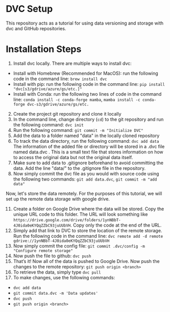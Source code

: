 # DVC Setup

This repository acts as a tutorial for using data versioning and storage with dvc and GitHub repositories. 

# Installation Steps

1. Install dvc locally. There are multiple ways to install dvc: 
 
  * Install with Homebrew (Recommended for MacOS): run the following code in the command line: ```brew install dvc```
  * Install with pip: run the following code in the command line: ```pip install "dvc[s3/gdrive/azure/gs/etc.]"```
  * Install with Conda: run the following two lines of code in the command line: ```conda install -c conda-forge mamba```, ```mamba install -c conda-forge dvc-s3/gdrive/azure/gs/etc.```

2. Create the project git repository and clone it locally
3. In the command line, change directory (```cd```) to the git repository and run the following command: ```dvc init```
5. Run the following command: ```git commit -m "Initialize DVC"```
6. Add the data to a folder named "data" in the locally cloned repository
7. To track the data directory, run the following command: ```dvc add data```
   The information of the added file or directory will be stored in a .dvc file named data.dvc . This is a small text file that stores information on how to access the original data but not the original data itself.
9. Make sure to add data to .gitignore beforehand to avoid committing the data. Add the line "data/" to the .gitignore file in the repository. 
10. Now simply commit the dvc file as you would with source code using the following two commands: ```git add data.dvc```, ```git commit -m "add data"```

Now, let's store the data remotely. For the purposes of this tutorial, we will set up the remote data storage with google drive. 

11. Create a folder on Google Drive where the data will be stored. Copy the unique URL code to this folder. The URL will look something like ```https://drive.google.com/drive/folders/1ynNBbT-4J0ida0eKYQqZZbC93juUUbVH```. Copy only the code at the end of the URL. 
12. Simply add that link to DVC to store the location of the remote storage. Run the following code in the command line: ```dvc remote add -d remote gdrive://1ynNBbT-4J0ida0eKYQqZZbC93juUUbVH```
13. Now simply commit the config file: ```git commit .dvc/config -m "Configure remote storage"```
14. Now push the file to github: ```dvc push```
15. That’s it! Now all of the data is pushed to Google Drive. Now push the changes to the remote repository: ```git push origin <branch>```
16. To retrieve the data, simply type ```dvc pull```
17. To make changes, use the following commands: 
  * ```dvc add data```
  * ```git commit data.dvc -m 'Data updates'```
  * ```dvc push```
  * ```git push origin <branch>```

